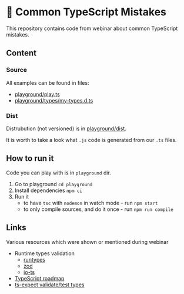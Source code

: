 # 🤔 Common TypeScript Mistakes

This repository contains code from webinar about common TypeScript mistakes.

## Content

### Source

All examples can be found in files:

- [playground/play.ts](./playground/play.ts)
- [playground/types/my-types.d.ts](./playground/types/my-types.d.ts)

### Dist

Distrubution (not versioned) is in [playground/dist](./playground/dist).

It is worth to take a look what `.js` code is generated from our `.ts` files.

## How to run it

Code you can play with is in `playground` dir.

1. Go to playground `cd playground`
1. Install dependencies `npm ci`
1. Run it
   - to have `tsc` with `nodemon` in watch mode - run `npm start`
   - to only compile sources, and do it once - run `npm run compile`

## Links

Various resources which were shown or mentioned during webinar

- Runtime types validation
  - [runtypes](https://github.com/pelotom/runtypes)
  - [zod](https://vriad.com/blog/zod/)
  - [io-ts](https://github.com/gcanti/io-ts)
- [TypeScript roadmap](https://github.com/Microsoft/TypeScript/wiki/Roadmap)
- [ts-expect validate/test types](https://github.com/TypeStrong/ts-expect)
